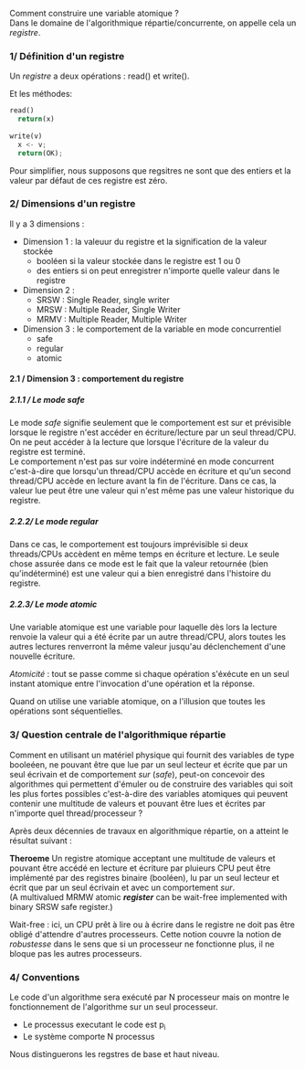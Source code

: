 Comment construire une variable atomique ?  
Dans le domaine de l'algorithmique répartie/concurrente, on appelle cela un _registre_.

### 1/ Définition d'un registre 

Un _registre_ a deux opérations : read() et write().  

Et les méthodes:  

```py
read()
  return(x)
  
write(v)
  x <- v;
  return(OK);
```

Pour simplifier, nous supposons que regsitres ne sont que des entiers et la valeur par défaut de ces registre est zéro.

### 2/ Dimensions d'un registre

Il y a 3 dimensions : 
  - Dimension 1 : la valeuur du registre et la signification de la valeur stockée  
    - booléen si la valeur stockée dans le registre est 1 ou 0  
    - des entiers si on peut enregistrer n'importe quelle valeur dans le registre
  - Dimension 2 : 
    - SRSW : Single Reader, single writer  
    - MRSW : Multiple Reader, Single Writer  
    - MRMV : Multiple Reader, Multiple Writer  
  - Dimension 3 : le comportement de la variable en mode concurrentiel
    - safe  
    - regular
    - atomic

#### 2.1 / Dimension 3 : comportement du registre

##### 2.1.1 / Le mode _safe_

 Le mode _safe_ signifie seulement que le comportement est sur et prévisible lorsque le registre n'est accéder en écriture/lecture par un seul thread/CPU. On ne peut accéder à la lecture que lorsque l'écriture de la valeur du registre est terminé.  
Le comportement n'est pas sur voire indéterminé en mode concurrent c'est-à-dire que lorsqu'un thread/CPU accède en écriture et qu'un second thread/CPU accède en lecture avant la fin de l'écriture. Dans ce cas, la valeur lue peut être une valeur qui n'est même pas une valeur historique du registre. 
 
##### 2.2.2/ Le mode _regular_ 

Dans ce cas, le comportement est toujours imprévisible si deux threads/CPUs accèdent en même temps en écriture et lecture. Le seule chose assurée dans ce mode est le fait que la valeur retournée (bien qu'indéterminé) est une valeur qui a bien enregistré dans l'histoire du registre.  

##### 2.2.3/ Le mode _atomic_

Une variable atomique est une variable pour laquelle dès lors la lecture renvoie la valeur qui a été écrite par un autre thread/CPU, alors toutes les autres lectures renverront la même valeur jusqu'au déclenchement d'une nouvelle écriture.
   
_Atomicité_ : tout se passe comme si chaque opération s'éxécute en un seul instant atomique entre l'invocation d'une opération et la réponse.  

Quand on utilise une variable atomique, on a l'illusion que toutes les opérations sont séquentielles.

### 3/ Question centrale de l'algorithmique répartie

Comment en utilisant un matériel physique qui fournit des variables de type booleéen, ne pouvant être que lue par un seul lecteur et écrite que par un seul écrivain et de comportement _sur_ (_safe_), peut-on concevoir des algorithmes qui permettent d'émuler ou de construire des variables qui soit les plus fortes possibles c'est-à-dire des variables atomiques qui peuvent contenir une multitude de valeurs et pouvant être lues et écrites par n'importe quel thread/processeur ?

Après deux décennies de travaux en algorithmique répartie, on a atteint le résultat suivant : 

__Theroeme__ Un registre atomique acceptant une multitude de valeurs et pouvant être accédé en lecture et écriture par pluieurs CPU peut être implémenté par des registres binaire (booléen), lu par un seul lecteur et écrit que par un seul écrivain et avec un comportement _sur_.  
(A multivalued MRMW atomic _<b>register</b>_ can be wait-free implemented with binary SRSW safe register.)  

Wait-free : ici, un CPU prêt à lire ou à écrire dans le registre ne doit pas être obligé d'attendre d'autres processeurs. Cette notion couvre la notion de _robustesse_ dans le sens que si un processeur ne fonctionne plus, il ne bloque pas les autres processeurs.  

### 4/ Conventions

Le code d'un algorithme sera exécuté par N processeur mais on montre le fonctionnement de l'algorithme sur un seul processeur.

- Le processus executant le code est p<sub>i</sub>  
- Le système comporte N processus  

Nous distinguerons les regstres de base et haut niveau.  

